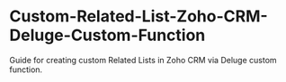 # Custom-Related-List-Zoho-CRM-Deluge-Custom-Function
Guide for creating custom Related Lists in Zoho CRM via Deluge custom function.
